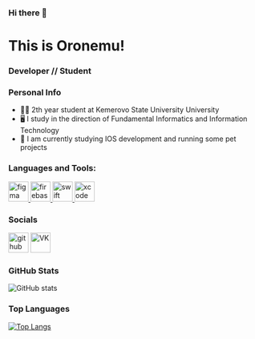 ### Hi there 👋
# This is Oronemu! 

### Developer // Student
### Personal Info
- 👨‍🎓 2th year student at Kemerovo State University University
- 🖥 I study in the direction of Fundamental Informatics and Information Technology  
- 🍎 I am currently studying IOS development and running some pet projects

<h3 align="left">Languages and Tools:</h3>
<p align="left"> <a href="https://www.figma.com/" target="_blank"> <img src="https://www.vectorlogo.zone/logos/figma/figma-icon.svg" alt="figma" width="40" height="40"/> </a> <a href="https://firebase.google.com/" target="_blank"> <img src="https://www.vectorlogo.zone/logos/firebase/firebase-icon.svg" alt="firebase" width="40" height="40"/> </a>  <a href="https://docs.swift.org/" target="_blank"> <img src="https://www.vectorlogo.zone/logos/swift/swift-icon.svg" alt="swift" width="40" height="40"/> </a>
<a href="https://developer.apple.com/xcode/" target="_blank"> <img src="https://www.vectorlogo.zone/logos/apple_xcode/apple_xcode-icon.svg" alt="xcode" width="40" height="40"/> </a></p>


### Socials
[<img src='https://cdn.jsdelivr.net/npm/simple-icons@3.0.1/icons/github.svg' alt='github' height='40'>](https://github.com/Oronemu)
[<img src='https://cdn.jsdelivr.net/npm/simple-icons@3.0.1/icons/vk.svg' alt='VK' height='40'>](https://vk.com/oronemu)

### GitHub Stats
![GitHub stats](https://github-readme-stats.vercel.app/api?username=Oronemu&show_icons=true&count_private=true&theme=dracula&hide_border=true)  

### Top Languages
[![Top Langs](https://github-readme-stats.vercel.app/api/top-langs/?username=Oronemu&layout=compact&theme=dracula&hide_border=true)](https://github.com/anuraghazra/github-readme-stats)
